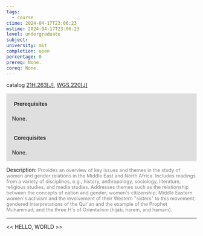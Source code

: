 ```yaml
---
tags:
  - course
ctime: 2024-04-17T23:06:23
mstime: 2024-04-17T23:06:23
level: undergraduate
subject: 
university: mit
completion: open
percentage: 0
prereq: None.
coreq: None.
---
```


catalog [21H.263[J]](http://student.mit.edu/catalog/m21Ha.html#21H.263), [WGS.220[J]](http://student.mit.edu/catalog/mWGSa.html#WGS.220)

<span style="display: block; padding: 15px; background-color: rgb(100, 100, 100, 0.2);"><font id="m_prereq2353_0" style="display: block; font-family: Arial, sans-serif; font-weight: bold; padding: 5px">Prerequisites</font><br><span id="prereq2353_0">None.</span></span>
<span style="display: block; padding: 15px; background-color: rgb(100, 100, 100, 0.2);"><font id="m_coreq2353_0" style="display: block; font-family: Arial, sans-serif; font-weight: bold; padding: 5px">Corequisites</font><br><span id="coreq2353_0">None.</span></span>

<font style="">Description:</font>
<font style="color: grey; font-size: 0.8rem;">Provides an overview of key issues and themes in the study of women and gender relations in the Middle East and North Africa. Includes readings from a variety of disciplines, e.g., history, anthropology, sociology, literature, religious studies, and media studies. Addresses themes such as the relationship between the concepts of nation and gender; women's citizenship; Middle Eastern women's activism and the involvement of their Western "sisters" to this movement; gendered interpretations of the Qur'an and the example of the Prophet Muhammad; and the three H's of Orientalism (hijab, harem, and hamam).</font>



---

<< HELLO, WORLD >>
